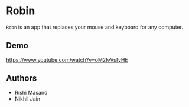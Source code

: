 # Robin
`Robn` is an app that replaces your mouse and keyboard for any computer.

## Demo
https://www.youtube.com/watch?v=oM2IvVsfyHE

## Authors

* Rishi Masand
* Nikhil Jain

